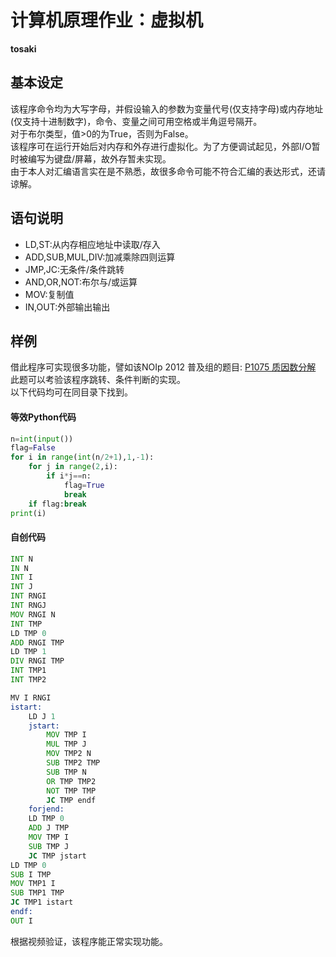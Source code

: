 # 计算机原理作业：虚拟机

**tosaki**

## 基本设定
该程序命令均为大写字母，并假设输入的参数为变量代号(仅支持字母)或内存地址(仅支持十进制数字)，命令、变量之间可用空格或半角逗号隔开。  
对于布尔类型，值>0的为True，否则为False。  
该程序可在运行开始后对内存和外存进行虚拟化。为了方便调试起见，外部I/O暂时被编写为键盘/屏幕，故外存暂未实现。  
由于本人对汇编语言实在是不熟悉，故很多命令可能不符合汇编的表达形式，还请谅解。


## 语句说明
- LD,ST:从内存相应地址中读取/存入
- ADD,SUB,MUL,DIV:加减乘除四则运算
- JMP,JC:无条件/条件跳转
- AND,OR,NOT:布尔与/或运算
- MOV:复制值
- IN,OUT:外部输出输出

## 样例
借此程序可实现很多功能，譬如该NOIp 2012 普及组的题目:
[P1075 质因数分解](https://www.luogu.com.cn/problem/P1075)
此题可以考验该程序跳转、条件判断的实现。  
以下代码均可在同目录下找到。

#### 等效Python代码
```python
n=int(input())
flag=False
for i in range(int(n/2+1),1,-1):
    for j in range(2,i):
        if i*j==n:
            flag=True
            break
    if flag:break
print(i)
```

#### 自创代码
```asm
INT N
IN N
INT I
INT J
INT RNGI
INT RNGJ
MOV RNGI N
INT TMP
LD TMP 0
ADD RNGI TMP
LD TMP 1
DIV RNGI TMP
INT TMP1
INT TMP2

MV I RNGI
istart:
    LD J 1
    jstart:
        MOV TMP I
        MUL TMP J
        MOV TMP2 N
        SUB TMP2 TMP
        SUB TMP N
        OR TMP TMP2
        NOT TMP TMP
        JC TMP endf
    forjend:
    LD TMP 0
    ADD J TMP
    MOV TMP I
    SUB TMP J
    JC TMP jstart
LD TMP 0
SUB I TMP
MOV TMP1 I
SUB TMP1 TMP
JC TMP1 istart
endf:
OUT I
```
根据视频验证，该程序能正常实现功能。
